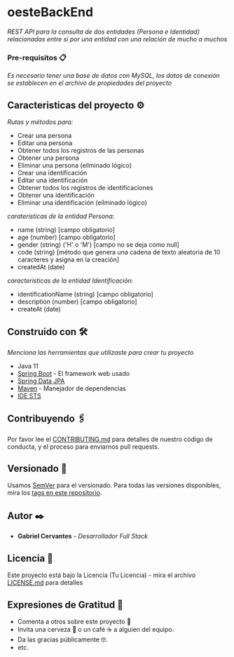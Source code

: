 # oesteBackEnd
_REST API para la consulta de dos entidades (Persona e Identidad) relacionadas entre si por una entidad con una relación de mucho a muchos_


### Pre-requisitos 📋

_Es necesario tener una base de datos con MySQL, los datos de conexión se establecen en el archivo de propiedades del proyecto_

## Caracteristicas del proyecto ⚙️

_Rutas y métodos para:_

* Crear una persona
* Editar una persona
* Obtener todos los registros de las personas
* Obtener una persona
* Eliminar una persona (eilminado lógico)
* Crear una identificación
* Editar una identificación
* Obtener todos los registros de identificaciones
* Obtener una identificación
* Eliminar una identificación (eilminado lógico)

_carateristicas de la entidad Persona:_

* name (string) [campo obligatorio]
* age (number)  [campo obligatorio]
* gender (string) ('H' o 'M') [campo no se deja como null]
* code (string) [método que genera una cadena de texto aleatoria de 10 caracteres y asigna en la creación]
* createdAt (date)

_caracteristicas de la entidad Identificación:_

* identificationName (string) [campo obligatorio]
* description (number) [campo obligatorio]
* createAt (date)


## Construido con 🛠️

_Menciona las herramientas que utilizaste para crear tu proyecto_

* Java 11
* [Spring Boot](https://spring.io/projects/spring-boot) - El framework web usado
* [Spring Data JPA](https://spring.io/projects/spring-data-jpa)
* [Maven](https://maven.apache.org/) - Manejador de dependencias
* [IDE STS](https://spring.io/tools)

## Contribuyendo 🖇️

Por favor lee el [CONTRIBUTING.md](https://gist.github.com/villanuevand/xxxxxx) para detalles de nuestro código de conducta, y el proceso para enviarnos pull requests.

## Versionado 📌

Usamos [SemVer](http://semver.org/) para el versionado. Para todas las versiones disponibles, mira los [tags en este repositorio](https://github.com/tu/proyecto/tags).

## Autor ✒️

* **Gabriel Cervantes** - *Desarrollador Full Stack*  

## Licencia 📄

Este proyecto está bajo la Licencia (Tu Licencia) - mira el archivo [LICENSE.md](LICENSE.md) para detalles

## Expresiones de Gratitud 🎁

* Comenta a otros sobre este proyecto 📢
* Invita una cerveza 🍺 o un café ☕ a alguien del equipo. 
* Da las gracias públicamente 🤓.
* etc.
